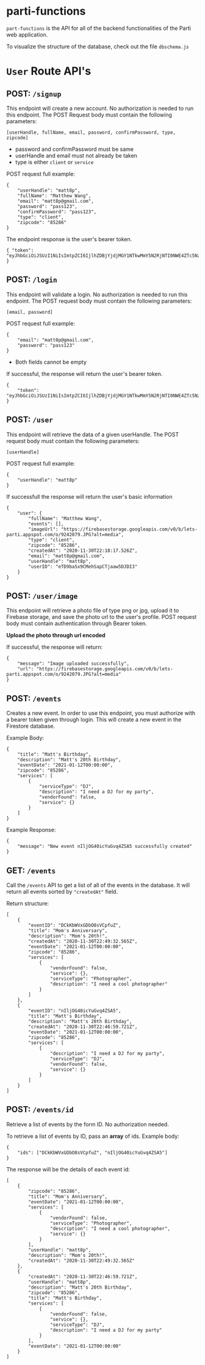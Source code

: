 # parti-functions

`part-functions` is the API for all of the backend functionalities of the Parti web application.

To visualize the structure of the database, check out the file `dbschema.js`

# `User` Route API's

## POST: `/signup`

This endpoint will create a new account. No authorization is needed to run this endpoint. The POST Request body must contain the following parameters:

`[userHandle, fullName, email, password, confirmPassword, type, zipcode]`

- password and confirmPassword must be same
- userHandle and email must not already be taken
- type is either `client` or `service`

POST request full example:

```
{
    "userHandle": "matt8p",
    "fullName": "Matthew Wang",
    "email": "matt8p@gmail.com",
    "password": "pass123",
    "confirmPassword": "pass123",
    "type": "client",
    "zipcode": "85286"
}
```

The endpoint response is the user's bearer token.

```
{ "token": "eyJhbGciOiJSUzI1NiIsImtpZCI6IjlhZDBjYjdjMGY1NTkwMmY5N2RjNTI0NWE4ZTc5NzFmMThkOWM3NjYiLCJ0eXAiOiJKV1QifQ."
}
```

## POST: `/login`

This endpoint will validate a login. No authorization is needed to run this endpoint. The POST request body must contain the following parameters:

`[email, password]`

POST request full example:

```
{
    "email": "matt8p@gmail.com",
    "password": "pass123"
}
```

- Both fields cannot be empty

If successful, the response will return the user's bearer token.

```
{
    "token": "eyJhbGciOiJSUzI1NiIsImtpZCI6IjlhZDBjYjdjMGY1NTkwMmY5N2RjNTI0NWE4ZTc5NzFmMThkOWM3NjYiLCJ0eXAiOiJKV1QifQ."
}
```

## POST: `/user`

This endpoint will retrieve the data of a given userHandle. The POST request body must contain the following parameters:

`[userHandle]`

POST request full example:

```
{
    "userHandle": "matt8p"
}
```

If successfull the response will return the user's basic information

```
{
    "user": {
        "fullName": "Matthew Wang",
        "events": [],
        "imageUrl": "https://firebasestorage.googleapis.com/v0/b/lets-parti.appspot.com/o/9242079.JPG?alt=media",
        "type": "client",
        "zipcode": "85286",
        "createdAt": "2020-11-30T22:18:17.526Z",
        "email": "matt8p@gmail.com",
        "userHandle": "matt8p",
        "userID": "eTD9baSx9CMehSapCTjaaw5DJDI3"
    }
}
```

## POST: `/user/image`

This endpoint will retrieve a photo file of type png or jpg, upload it to Firebase storage, and save the photo url to the user's profile. POST request body must contain authentication through Bearer token.

**Upload the photo through url encoded**

If successful, the response will return:

```
{
    "message": "Image uploaded successfully",
    "url": "https://firebasestorage.googleapis.com/v0/b/lets-parti.appspot.com/o/9242079.JPG?alt=media"
}
```

## POST: `/events`

Creates a new event. In order to use this endpoint, you must authorize with a bearer token given through login. This will create a new event in the Firestore database.

Example Body:

```
{
	"title": "Matt's Birthday",
	"description": "Matt's 20th Birthday",
	"eventDate": "2021-01-12T00:00:00",
	"zipcode": "85286",
	"services": [
		{
			"serviceType": "DJ",
			"description": "I need a DJ for my party",
			"vendorFound": false,
			"service": {}
		}
	]
}
```

Example Response:

```
{
    "message": "New event nIljOG40icYuGvq4ZSA5 successfully created"
}
```

## GET: `/events`

Call the `/events` API to get a list of all of the events in the database. It will return all events sorted by `"createdAt"` field.

Return structure:

```
[
    {
        "eventID": "DCkKbWVxGDbO8sVCpfuZ",
        "title": "Mom's Anniversary",
        "description": "Mom's 20th!",
        "createdAt": "2020-11-30T22:49:32.565Z",
        "eventDate": "2021-01-12T00:00:00",
        "zipcode": "85286",
        "services": [
            {
                "vendorFound": false,
                "service": {},
                "serviceType": "Photographer",
                "description": "I need a cool photographer"
            }
        ]
    },
    {
        "eventID": "nIljOG40icYuGvq4ZSA5",
        "title": "Matt's Birthday",
        "description": "Matt's 20th Birthday",
        "createdAt": "2020-11-30T22:46:59.721Z",
        "eventDate": "2021-01-12T00:00:00",
        "zipcode": "85286",
        "services": [
            {
                "description": "I need a DJ for my party",
                "serviceType": "DJ",
                "vendorFound": false,
                "service": {}
            }
        ]
    }
]
```

## POST: `/events/id`

Retrieve a list of events by the form ID. No authorization needed.

To retrieve a list of events by ID, pass an **array** of ids. Example body:

```
{
	"ids": ["DCkKbWVxGDbO8sVCpfuZ", "nIljOG40icYuGvq4ZSA5"]
}
```

The response will be the details of each event id:

```
[
    {
        "zipcode": "85286",
        "title": "Mom's Anniversary",
        "eventDate": "2021-01-12T00:00:00",
        "services": [
            {
                "vendorFound": false,
                "serviceType": "Photographer",
                "description": "I need a cool photographer",
                "service": {}
            }
        ],
        "userHandle": "matt8p",
        "description": "Mom's 20th!",
        "createdAt": "2020-11-30T22:49:32.565Z"
    },
    {
        "createdAt": "2020-11-30T22:46:59.721Z",
        "userHandle": "matt8p",
        "description": "Matt's 20th Birthday",
        "zipcode": "85286",
        "title": "Matt's Birthday",
        "services": [
            {
                "vendorFound": false,
                "service": {},
                "serviceType": "DJ",
                "description": "I need a DJ for my party"
            }
        ],
        "eventDate": "2021-01-12T00:00:00"
    }
]
```
